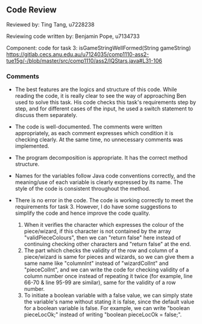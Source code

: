 ## Code Review

Reviewed by: Ting Tang, u7228238

Reviewing code written by: Benjamin Pope, u7134733

Component: code for task 3: isGameStringWellFormed(String gameString)
    https://gitlab.cecs.anu.edu.au/u7124035/comp1110-ass2-tue15g/-/blob/master/src/comp1110/ass2/IQStars.java#L31-106    

### Comments 

- The best features are the logics and structure of this code. While reading the code, it is really clear to see 
  the way of approaching Ben used to solve this task. His code checks this task's requirements step by step, and 
  for different cases of the input, he used a switch statement to discuss them separately.
  
- The code is well-documented. The comments were written appropriately, as each comment expresses which condition it is
  checking clearly. At the same time, no unnecessary comments was implemented.

- The program decomposition is appropriate. It has the correct method structure.

- Names for the variables follow Java code conventions correctly, and the meaning/use of each variable is clearly 
  expressed by its name. The style of the code is consistent throughout the method.
  
- There is no error in the code. The code is working correctly to meet the requirements for task 3.
  However, I do have some suggestions to simplify the code and hence improve the code quality.
  1) When it verifies the character which expresses the colour of the piece/wizard, if this character is not contained
     by the array "validPieceColours", then we can "return false" here instead of continuing checking other characters 
     and "return false" at the end.
  2) The part which checks the validity of the row and column of a piece/wizard is same for pieces and wizards, so
     we can give them a same name like "columnInt" instead of "wizardColInt" and "pieceColInt", and we can write the 
     code for checking validity of a column number once instead of repeating it twice (for example, line 66-70 & 
     line 95-99 are similar), same for the validity of a row number.
  3) To initiate a boolean variable with a false value, we can simply state the variable's name without stating it is
     false, since the default value for a boolean variable is false. For example, we can write "boolean pieceLocOk;" 
     instead of writing "boolean pieceLocOk = false;".
     